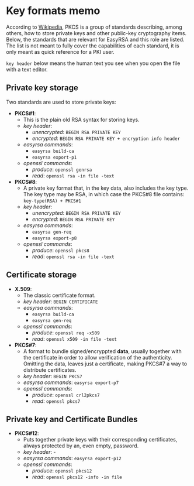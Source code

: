 # Key formats memo

According to [Wikipedia](https://en.wikipedia.org/wiki/PKCS), PKCS is a group of
standards describing, among others, how to store private keys and other
public-key cryptography items. Below, the standards that are relevant for
EasyRSA and this role are listed. The list is not meant to fully cover the
capabilities of each standard, it is only meant as quick reference for a PKI
user.

`key header` below means the human text you see when you open the file with
a text editor.

## Private key storage

Two standards are used to store private keys:

- __PKCS#1__:
  - This is the plain old RSA syntax for storing keys.
  - _key header_:
    - _unencrypted_: `BEGIN RSA PRIVATE KEY`
    - _encrypted_: `BEGIN RSA PRIVATE KEY + encryption info header`
  - _easyrsa commands_:
    - `easyrsa build-ca`
    - `easyrsa export-p1`
  - _openssl commands_:
    - _produce_: `openssl genrsa`
    - _read_: `openssl rsa -in file -text`
- __PKCS#8__:
  - A private key format that, in the key data, also includes the key type. The
    key type may be RSA, in which case the PKCS#8 file contains:
    `key-type(RSA) + PKCS#1`
  - _key header_:
    - _unencrypted_: `BEGIN RSA PRIVATE KEY`
    - _encrypted_: `BEGIN RSA PRIVATE KEY`
  - _easyrsa commands_:
    - `easyrsa gen-req`
    - `easyrsa export-p8`
  - _openssl commands_:
    - _produce_: `openssl pkcs8`
    - _read_: `openssl rsa -in file -text`

## Certificate storage

- __X.509__:
  - The classic certificate format.
  - _key header_: `BEGIN CERTIFICATE`
  - _easyrsa commands_:
    - `easyrsa build-ca`
    - `easyrsa gen-req`
  - _openssl commands_:
    - _produce_: `openssl req -x509`
    - _read_: `openssl x509 -in file -text`
- __PKCS#7__:
  - A format to bundle signed/encryppted __data__, usually together with the
    certificate in order to allow verification of the authenticity. Omitting the
    data, leaves just a certificate, making PKCS#7 a way to distribute
    certificates.
  - _key header_: `BEGIN PKCS7`
  - _easyrsa commands_: `easyrsa export-p7`
  - _openssl commands_:
    - _produce_: `openssl crl2pkcs7`
    - _read_: `openssl pkcs7`

## Private key and Certificate Bundles

- __PKCS#12__:
  - Puts together private keys with their corresponding certificates, always
    protected by an, even empty, password.
  - _key header_: -
  - _easyrsa commands_: `easyrsa export-p12`
  - _openssl commands_:
    - _produce_: `openssl pkcs12`
    - _read_: `openssl pkcs12 -info -in file`
